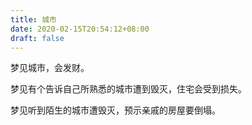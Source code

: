 ```yaml
---
title: 城市
date: 2020-02-15T20:54:12+08:00
draft: false
---
```


梦见城市，会发财。


梦见有个告诉自己所熟悉的城市遭到毁灭，住宅会受到损失。


梦见听到陌生的城市遭毁灭，预示亲戚的房屋要倒塌。

